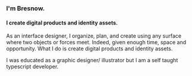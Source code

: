 ### I'm Bresnow.
#### I create digital products and identity assets.

As an interface designer, I organize, plan, and create using any surface where two objects or forces meet. Indeed, given enough time, space and opportunity. What I do is create digital products and identity assets. 

I was educated as a graphic designer/ illustrator but I am a self taught typescript developer. 

<!--
**bresnow/bresnow** is a ✨ _special_ ✨ repository because its `README.md` (this file) appears on your GitHub profile.

Here are some ideas to get you started:

- 🔭 I’m currently working on ...
- 🌱 I’m currently learning ...
- 👯 I’m looking to collaborate on ...
- 🤔 I’m looking for help with ...
- 💬 Ask me about ...
- 📫 How to reach me: ...
- 😄 Pronouns: ...
- ⚡ Fun fact: ...
-->
